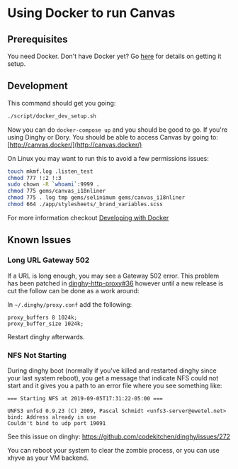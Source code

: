# Using Docker to run Canvas
## Prerequisites

You need Docker. Don't have Docker yet? Go [here](getting_docker.md) for details on getting it setup.

## Development

This command should get you going:

```bash
./script/docker_dev_setup.sh
```

Now you can do `docker-compose up` and you should be good to go. If you're
using Dinghy or Dory. You should be able to access Canvas by going to: [http://canvas.docker/](http://canvas.docker/)

On Linux you may want to run this to avoid a few permissions issues:

```bash
touch mkmf.log .listen_test
chmod 777 !:2 !:3
sudo chown -R `whoami`:9999 .
chmod 775 gems/canvas_i18nliner
chmod 775 . log tmp gems/selinimum gems/canvas_i18nliner
chmod 664 ./app/stylesheets/_brand_variables.scss
```

For more information checkout [Developing with Docker](developing_with_docker.md)

## Known Issues

### Long URL Gateway 502

If a URL is long enough, you may see a Gateway 502 error. This problem
has been patched in [dinghy-http-proxy#36](https://github.com/codekitchen/dinghy-http-proxy/pull/36)
however until a new release is cut the follow can be done as a work
around:

In `~/.dinghy/proxy.conf` add the following:

    proxy_buffers 8 1024k;
    proxy_buffer_size 1024k;

Restart dinghy afterwards.


### NFS Not Starting

During dinghy boot (normally if you've killed and restarted dinghy since your
last system reboot), you get a message that indicate NFS could not start
and it gives you a path to an error file where you see something like:

```
=== Starting NFS at 2019-09-05T17:31:22-05:00 ===

UNFS3 unfsd 0.9.23 (C) 2009, Pascal Schmidt <unfs3-server@ewetel.net>
bind: Address already in use
Couldn't bind to udp port 19091
```

See this issue on dinghy: https://github.com/codekitchen/dinghy/issues/272

You can reboot your system to clear the zombie process,
or you can use xhyve as your VM backend.